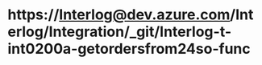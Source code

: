 # https://Interlog@dev.azure.com/Interlog/Integration/_git/Interlog-t-int0200a-getordersfrom24so-func
